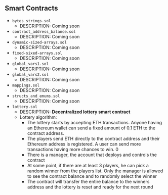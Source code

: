 ## Smart Contracts 
* `bytes_strings.sol` 
  * DESCRIPTION: Coming soon
* `contract_address_balance.sol`
  * DESCRIPTION: Coming soon
* `dynamic-sized-arrays.sol`
  * DESCRIPTION: Coming soon
* `fixed-sixed-arrays.sol`
  * DESCRIPTION: Coming soon
* `global_vars1.sol`
  * DESCRIPTION: Coming soon
* `global_vars2.sol`
  * DESCRIPTION: Coming soon
* `mappings.sol`
  * DESCRIPTION: Coming soon
* `structs_and_emums.sol`
  * DESCRIPTION: Coming soon
* `lottery.sol`
  * DESCRIPTION: **Decentralized lottery smart contract** 
  * Lottery algorithm: 
    * The lottery starts by accepting ETH transactions. Anyone having an Ethereum wallet can send a fixed amount of 0.1 ETH to the contract address. 
    * The players send ETH directly to the contract address and their Ethereum address is registered. A user can send more transactions having more chances to win. 0
    * There is a manager, the account that deploys and controls the contract
    * At some point, if there are at least 3 players, he can pick a random winner from the players list. Only the manager is allowed to see the contract balance and to randomly select the winner
    * The contract will transfer the entire balance to the winners address and the lottery is reset and ready for the next round 

